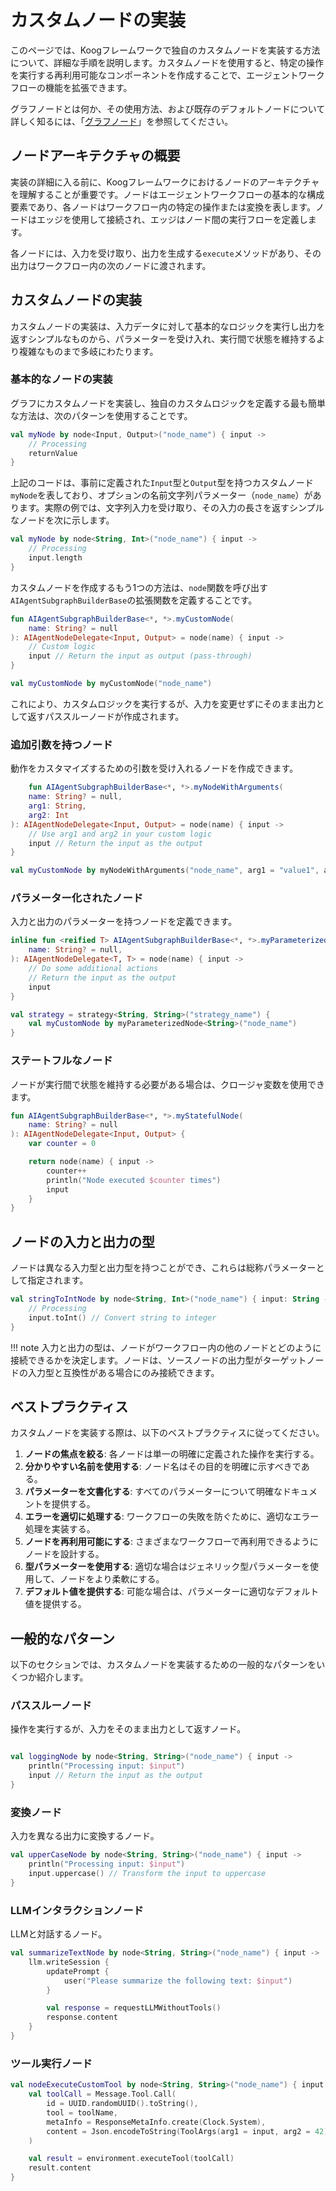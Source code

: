 # カスタムノードの実装

このページでは、Koogフレームワークで独自のカスタムノードを実装する方法について、詳細な手順を説明します。カスタムノードを使用すると、特定の操作を実行する再利用可能なコンポーネントを作成することで、エージェントワークフローの機能を拡張できます。

グラフノードとは何か、その使用方法、および既存のデフォルトノードについて詳しく知るには、「[グラフノード](nodes-and-components.md)」を参照してください。

## ノードアーキテクチャの概要

実装の詳細に入る前に、Koogフレームワークにおけるノードのアーキテクチャを理解することが重要です。ノードはエージェントワークフローの基本的な構成要素であり、各ノードはワークフロー内の特定の操作または変換を表します。ノードはエッジを使用して接続され、エッジはノード間の実行フローを定義します。

各ノードには、入力を受け取り、出力を生成する`execute`メソッドがあり、その出力はワークフロー内の次のノードに渡されます。

## カスタムノードの実装

カスタムノードの実装は、入力データに対して基本的なロジックを実行し出力を返すシンプルなものから、パラメーターを受け入れ、実行間で状態を維持するより複雑なものまで多岐にわたります。

### 基本的なノードの実装

グラフにカスタムノードを実装し、独自のカスタムロジックを定義する最も簡単な方法は、次のパターンを使用することです。

<!--- INCLUDE
import ai.koog.agents.core.dsl.builder.strategy

typealias Input = String
typealias Output = Int

val returnValue = 42

val str = strategy<Input, Output>("my-strategy") {
-->
<!--- SUFFIX
}
-->
```kotlin
val myNode by node<Input, Output>("node_name") { input ->
    // Processing
    returnValue
}
```
<!--- KNIT example-custom-nodes-01.kt -->

上記のコードは、事前に定義された`Input`型と`Output`型を持つカスタムノード`myNode`を表しており、オプションの名前文字列パラメーター（`node_name`）があります。実際の例では、文字列入力を受け取り、その入力の長さを返すシンプルなノードを次に示します。

<!--- INCLUDE
import ai.koog.agents.core.dsl.builder.strategy

val str = strategy<String, Int>("my-strategy") {
-->
<!--- SUFFIX
}
-->
```kotlin
val myNode by node<String, Int>("node_name") { input ->
    // Processing
    input.length
}
```
<!--- KNIT example-custom-nodes-02.kt -->

カスタムノードを作成するもう1つの方法は、`node`関数を呼び出す`AIAgentSubgraphBuilderBase`の拡張関数を定義することです。

<!--- INCLUDE
import ai.koog.agents.core.dsl.builder.AIAgentNodeDelegate
import ai.koog.agents.core.dsl.builder.AIAgentSubgraphBuilderBase
import ai.koog.agents.core.dsl.builder.strategy

typealias Input = String
typealias Output = String

val strategy = strategy<String, String>("strategy_name") {
-->
<!--- SUFFIX
}
-->
```kotlin
fun AIAgentSubgraphBuilderBase<*, *>.myCustomNode(
    name: String? = null
): AIAgentNodeDelegate<Input, Output> = node(name) { input ->
    // Custom logic
    input // Return the input as output (pass-through)
}

val myCustomNode by myCustomNode("node_name")
```
<!--- KNIT example-custom-nodes-03.kt -->

これにより、カスタムロジックを実行するが、入力を変更せずにそのまま出力として返すパススルーノードが作成されます。

### 追加引数を持つノード

動作をカスタマイズするための引数を受け入れるノードを作成できます。

<!--- INCLUDE
import ai.koog.agents.core.dsl.builder.AIAgentNodeDelegate
import ai.koog.agents.core.dsl.builder.AIAgentSubgraphBuilderBase
import ai.koog.agents.core.dsl.builder.strategy

typealias Input = String
typealias Output = String

val strategy = strategy<String, String>("strategy_name") {
-->
<!--- SUFFIX
}
-->
```kotlin
    fun AIAgentSubgraphBuilderBase<*, *>.myNodeWithArguments(
    name: String? = null,
    arg1: String,
    arg2: Int
): AIAgentNodeDelegate<Input, Output> = node(name) { input ->
    // Use arg1 and arg2 in your custom logic
    input // Return the input as the output
}

val myCustomNode by myNodeWithArguments("node_name", arg1 = "value1", arg2 = 42)
```
<!--- KNIT example-custom-nodes-04.kt -->

### パラメーター化されたノード

入力と出力のパラメーターを持つノードを定義できます。

<!--- INCLUDE
import ai.koog.agents.core.dsl.builder.AIAgentNodeDelegate
import ai.koog.agents.core.dsl.builder.AIAgentSubgraphBuilderBase
import ai.koog.agents.core.dsl.builder.strategy
-->

```kotlin
inline fun <reified T> AIAgentSubgraphBuilderBase<*, *>.myParameterizedNode(
    name: String? = null,
): AIAgentNodeDelegate<T, T> = node(name) { input ->
    // Do some additional actions
    // Return the input as the output
    input
}

val strategy = strategy<String, String>("strategy_name") {
    val myCustomNode by myParameterizedNode<String>("node_name")
}
```
<!--- KNIT example-custom-nodes-05.kt -->

### ステートフルなノード

ノードが実行間で状態を維持する必要がある場合は、クロージャ変数を使用できます。

<!--- INCLUDE
import ai.koog.agents.core.dsl.builder.AIAgentNodeDelegate
import ai.koog.agents.core.dsl.builder.AIAgentSubgraphBuilderBase

typealias Input = Unit
typealias Output = Unit

-->
```kotlin
fun AIAgentSubgraphBuilderBase<*, *>.myStatefulNode(
    name: String? = null
): AIAgentNodeDelegate<Input, Output> {
    var counter = 0

    return node(name) { input ->
        counter++
        println("Node executed $counter times")
        input
    }
}
```
<!--- KNIT example-custom-nodes-06.kt -->

## ノードの入力と出力の型

ノードは異なる入力型と出力型を持つことができ、これらは総称パラメーターとして指定されます。

<!--- INCLUDE
import ai.koog.agents.core.dsl.builder.strategy

val strategy = strategy<String, String>("strategy_name") {
-->
<!--- SUFFIX
}
-->
```kotlin
val stringToIntNode by node<String, Int>("node_name") { input: String ->
    // Processing
    input.toInt() // Convert string to integer
}
```
<!--- KNIT example-custom-nodes-07.kt -->

!!! note
    入力と出力の型は、ノードがワークフロー内の他のノードとどのように接続できるかを決定します。ノードは、ソースノードの出力型がターゲットノードの入力型と互換性がある場合にのみ接続できます。

## ベストプラクティス

カスタムノードを実装する際は、以下のベストプラクティスに従ってください。

1.  **ノードの焦点を絞る**: 各ノードは単一の明確に定義された操作を実行する。
2.  **分かりやすい名前を使用する**: ノード名はその目的を明確に示すべきである。
3.  **パラメーターを文書化する**: すべてのパラメーターについて明確なドキュメントを提供する。
4.  **エラーを適切に処理する**: ワークフローの失敗を防ぐために、適切なエラー処理を実装する。
5.  **ノードを再利用可能にする**: さまざまなワークフローで再利用できるようにノードを設計する。
6.  **型パラメーターを使用する**: 適切な場合はジェネリック型パラメーターを使用して、ノードをより柔軟にする。
7.  **デフォルト値を提供する**: 可能な場合は、パラメーターに適切なデフォルト値を提供する。

## 一般的なパターン

以下のセクションでは、カスタムノードを実装するための一般的なパターンをいくつか紹介します。

### パススルーノード

操作を実行するが、入力をそのまま出力として返すノード。

<!--- INCLUDE
import ai.koog.agents.core.dsl.builder.strategy

val strategy = strategy<String, String>("strategy_name") {
-->
<!--- SUFFIX
}
-->
```kotlin

val loggingNode by node<String, String>("node_name") { input ->
    println("Processing input: $input")
    input // Return the input as the output
}
```
<!--- KNIT example-custom-nodes-08.kt -->

### 変換ノード

入力を異なる出力に変換するノード。

<!--- INCLUDE
import ai.koog.agents.core.dsl.builder.strategy

val strategy = strategy<String, String>("strategy_name") {
-->
<!--- SUFFIX
}
-->
```kotlin
val upperCaseNode by node<String, String>("node_name") { input ->
    println("Processing input: $input")
    input.uppercase() // Transform the input to uppercase
}
```
<!--- KNIT example-custom-nodes-09.kt -->

### LLMインタラクションノード

LLMと対話するノード。

<!--- INCLUDE
import ai.koog.agents.core.dsl.builder.strategy

val strategy = strategy<String, String>("my-strategy") {
-->
<!--- SUFFIX
}
-->
```kotlin
val summarizeTextNode by node<String, String>("node_name") { input ->
    llm.writeSession {
        updatePrompt {
            user("Please summarize the following text: $input")
        }

        val response = requestLLMWithoutTools()
        response.content
    }
}
```
<!--- KNIT example-custom-nodes-10.kt -->

### ツール実行ノード

<!--- INCLUDE
import ai.koog.agents.core.dsl.builder.strategy
import ai.koog.agents.core.environment.executeTool
import ai.koog.prompt.message.Message
import ai.koog.prompt.message.ResponseMetaInfo
import kotlinx.datetime.Clock
import kotlinx.serialization.Serializable
import kotlinx.serialization.json.Json
import java.util.*

val toolName = "my-custom-tool"

@Serializable
data class ToolArgs(val arg1: String, val arg2: Int)

val strategy = strategy<String, String>("strategy_name") {

-->
<!--- SUFFIX
}
-->
```kotlin
val nodeExecuteCustomTool by node<String, String>("node_name") { input ->
    val toolCall = Message.Tool.Call(
        id = UUID.randomUUID().toString(),
        tool = toolName,
        metaInfo = ResponseMetaInfo.create(Clock.System),
        content = Json.encodeToString(ToolArgs(arg1 = input, arg2 = 42)) // Use the input as tool arguments
    )

    val result = environment.executeTool(toolCall)
    result.content
}
```
<!--- KNIT example-custom-nodes-11.kt -->